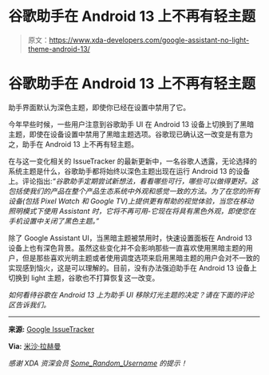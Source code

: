 # 谷歌助手在 Android 13 上不再有轻主题

> 原文：<https://www.xda-developers.com/google-assistant-no-light-theme-android-13/>

# 谷歌助手在 Android 13 上不再有轻主题

助手界面默认为深色主题，即使你已经在设置中禁用了它。

今年早些时候，一些用户注意到谷歌助手 UI 在 Android 13 设备上切换到了黑暗主题，即使在设备设置中禁用了黑暗主题选项。谷歌现已确认这一改变是有意为之，助手在 Android 13 上不再有轻主题。

在与这一变化相关的 IssueTracker 的最新更新中，一名谷歌人透露，无论选择的系统主题是什么，谷歌助手都将始终以深色主题出现在运行 Android 13 的设备上。评论指出:*“谷歌助手定期尝试新想法，看看哪些可行，哪些可以做得更好。这包括使我们的产品在整个产品生态系统中外观和感觉一致的方法。为了在您的所有设备(包括 Pixel Watch 和 Google TV)上提供更有帮助的视觉体验，当您在移动照明模式下使用 Assistant 时，它将不再可用-它现在将具有黑色外观，即使您在手机设置中关闭了黑色主题。”*

除了 Google Assistant UI，当黑暗主题被禁用时，快速设置面板在 Android 13 设备上也有深色背景。虽然这些变化并不会影响那些一直喜欢使用黑暗主题的用户，但是那些喜欢光明主题或者使用调度选项来启用黑暗主题的用户会对不一致的实现感到恼火，这是可以理解的。目前，没有办法强迫助手在 Android 13 设备上切换到 light 主题，谷歌也不打算恢复这一改变。

*如何看待谷歌在 Android 13 上为助手 UI 移除灯光主题的决定？请在下面的评论区告诉我们。*

* * *

**来源:** [Google IssueTracker](https://issuetracker.google.com/issues/239456702#comment19)

**Via:** [米沙·拉赫曼](https://twitter.com/MishaalRahman/status/1587148730712596480)

*感谢 XDA 资深会员 [Some_Random_Username](https://forum.xda-developers.com/m/some_random_username.8234677/) 的提示！*